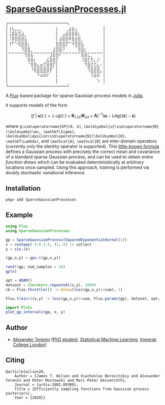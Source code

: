 # [SparseGaussianProcesses.jl](http://github.com/aterenin/SparseGaussianProcesses.jl)

┌───────────────────┐\
│⢰⢦⣀⣀⠀⠀⠀⠀⠀⠀⠀⠀⠀⠀⠀⡆⠀⠀⢀⣴⣶⢄⠀⠀⠀⠀⠀⠀⠀⠀│\
│⢨⣿⣷⣻⣵⡀⠀⠀⠀⠀⠀⠀⠀⠀⠀⡇⠀⣠⣾⣿⣿⣿⡆⠀⠀⠀⠀⠀⠀⠀│\
│⠨⡿⣿⣿⣿⣧⠀⠀⠀⠀⠀⠀⠀⠀⠀⡇⣼⣿⣿⠿⣿⣾⣿⡀⠀⠀⠀⠀⠀⠀│\
│⠸⠋⠑⢿⣿⣿⡆⠀⠀⠀⠀⠀⠀⠀⠀⣿⣿⣿⡟⠉⠺⣻⣿⣧⠀⠀⠀⠀⠀⠀│\
│⠀⠀⠀⠀⠹⣿⣿⡀⠀⠀⠀⠀⠀⠀⣼⣿⣿⠝⠀⠀⠀⠈⢿⣿⡆⠀⠀⠀⠀⠀│\
│⠉⠉⠉⠉⠉⢻⣿⣯⠉⠉⠉⠉⠉⣹⣿⣿⠏⠉⠉⠉⠉⠉⠉⣿⣿⣍⡉⠉⠉⠉│\
│⠀⠀⠀⠀⠀⠀⢿⣿⡆⠀⠀⢀⣮⣿⣿⡏⠀⠀⠀⠀⠀⠀⠀⠸⣿⣏⢟⡄⡜⠀│\
│⠀⠀⠀⠀⠀⠀⠈⢿⣿⣦⣶⣫⣿⣿⡏⡇⠀⠀⠀⠀⠀⠀⠀⠀⠹⣿⣯⣫⣦⠂│\
│⠀⠀⠀⠀⠀⠀⠀⠘⢿⣿⣿⣿⡿⡟⠀⡇⠀⠀⠀⠀⠀⠀⠀⠀⠀⠹⣿⣿⣿⡄│\
│⠀⠀⠀⠀⠀⠀⠀⠀⠀⠙⠾⠿⠏⠀⠀⡇⠀⠀⠀⠀⠀⠀⠀⠀⠀⠀⠹⢿⠿⠀│\
│⠀⠀⠀⠀⠀⠀⠀⠀⠀⠀⠀⠀⠀⠀⠀⡇⠀⠀⠀⠀⠀⠀⠀⠀⠀⠀⠀⠀⠱⠀│\
└───────────────────┘

A [Flux](https://fluxml.ai)-based package for sparse Gaussian process models in [Julia](https://julialang.org).

It supports models of the form
```math
(f \mathbin{|} \boldsymbol{u})(\cdot) = (\mathcal{A}g)(\cdot) + \mathbf{K}_{(\cdot)z} (\mathbf{K}_{zz} + \mathbf\Lambda)^{-1} (\boldsymbol{u} - (\mathcal{B}g)(\boldsymbol{z}) - \boldsymbol\epsilon)
```
where ``g\sim\operatorname{GP}(0, k)``, ``\boldsymbol{u}\sim\operatorname{N}(\boldsymbol\mu, \mathbf\Sigma)``, ``\boldsymbol\epsilon\sim\operatorname{N}(\boldsymbol{0}, \mathbf\Lambda)``, and ``\mathcal{A}``, ``\mathcal{B}`` are inter-domain operators (currently only the identity operator is supported).
This [little-known formula](https://arxiv.org/abs/2002.09309) defines a Gaussian process with precisely the correct mean and covariance of a standard sparse Gaussian process, and can be used to obtain *entire function draws* which can be evaluated deterministically at arbitrary locations once sampled.
Using this approach, training is performed via doubly stochastic variational inference.

## Installation

```
pkg> add SparseGaussianProcesses
```

## Example

```julia
using Flux
using SparseGaussianProcesses

gp = SparseGaussianProcess(SquaredExponentialKernel(1))
x = reshape(-5:0.1:5, (1,:)) |> collect
y = sin.(x)

(gp,x,y) = gpu.((gp,x,y))

rand!(gp; num_samples = 16)
gp(x)

opt = ADAM()
dataset = Iterators.repeated((x,y), 1000)
cb = Flux.throttle(() -> @show(loss(gp,x,y)|>sum), 1)

Flux.train!((x,y) -> loss(gp,x,y)|>sum, Flux.params(gp), dataset, opt; cb = cb)

import Plots
plot_gp_intervals(gp, x, y)
```

## Author

- [Alexander Terenin](https://avt.im) ([PhD student](http://www.imperial.ac.uk/mathematics/), [Statistical Machine Learning](https://sml-group.cc), [Imperial College London](https://imperial.ac.uk))

## Citing

```
@article{wilson20,
	Author = {James T. Wilson and Viacheslav Borovitskiy and Alexander Terenin and Peter Mostowski and Marc Peter Deisenroth},
	Journal = {arXiv:2002.09309},
	Title = {Efficiently sampling functions from Gaussian process posteriors},
	Year = {2020}}
```
